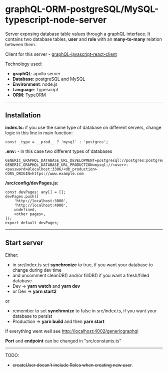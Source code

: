 # graphQL-ORM-postgreSQL/MySQL-typescript-node-server

Server exposing database table values through a graphQL interface.
It contains two database tables, **user** and **role** with an **many-to-many** relation between them.


Client for this server  - [graphQL-javascript-react-client](https://github.com/Joghur/graphQL-javascript-react-client)

Technology used:
 * **graphQL**: apollo server
 * **Database**: postgreSQL and MySQL
 * **Environment**: node.js
 * **Language**: Typescript
 * **ORM**: TypeORM

---

## Installation

  **index.ts:** if you use the same type of database on different servers, change logic in this line in main function:

	const _type = __prod__ ? 'mysql' : 'postgres';

  **.env:** - in this case two different types of databases

	GENERIC_GRAPHQL_DATABASE_URL_DEVELOPMENT=postgresql://postgres:postgres@localhost:5432/<db_development>
	GENERIC_GRAPHQL_DATABASE_URL_PRODUCTION=mysql://<user>:<password>@localhost:3306/<db_production>
	CORS_ORIGIN=https://www.example.com

**/src/config/devPages.js:**

	const devPages: any[] = [];
	devPages.push([
		'http://localhost:3000',
		'http://localhost:4000',
		undefined,
		<other pages>,
	]);
	export default devPages;

---

## Start server
Either:

 - in src/index.ts set **synchronize** to true, if you want your database to change during dev time
 - and uncomment cleanDB() and/or fillDB() if you want a fresh/filled database
 - Dev -> **yarn watch** and **yarn dev**
 - or Dev -> **yarn start2**

  or

 - remember to set **synchronize** to false in src/index.ts, if you want your database to persist
 - Production -> **yarn build** and then **yarn start**

If everything went well see [http://localhost:4002/genericgraphql](http://localhost:4002/genericgraphql)

**Port** and **endpoint** can be changed in "src/constants.ts"

---

TODO:
 - <s>createUser doesn't include Roles when creating new user</s>.

